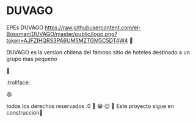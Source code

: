# DUVAGO
EPEs DUVAGO
https://raw.githubusercontent.com/el-Bossman/DUVAGO/master/public/logo.png?token=AJFZIHQRS3PA6UM5MZTGM5C5DT4W4
:hotel: 

DUVAGO es la version chilena del famoso sitio de hoteles destinado a un grupo mas pequeño

:rice_ball:

:trollface:

:satisfied:

todos los derechos reservados .0
:grimacing:   :grin: :wink:
:hankey:
Este proyecto sigue en construccion:construction_worker:
